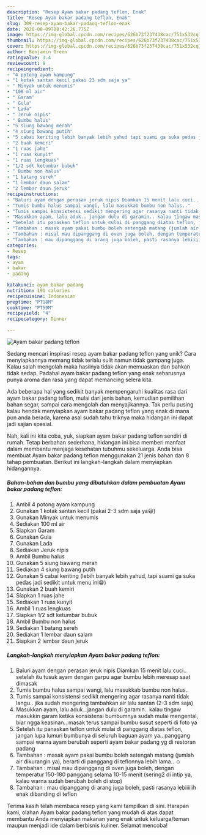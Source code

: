 ```yaml
---
description: "Resep Ayam bakar padang teflon, Enak"
title: "Resep Ayam bakar padang teflon, Enak"
slug: 309-resep-ayam-bakar-padang-teflon-enak
date: 2020-08-09T08:42:26.775Z
image: https://img-global.cpcdn.com/recipes/626b73f237438cac/751x532cq70/ayam-bakar-padang-teflon-foto-resep-utama.jpg
thumbnail: https://img-global.cpcdn.com/recipes/626b73f237438cac/751x532cq70/ayam-bakar-padang-teflon-foto-resep-utama.jpg
cover: https://img-global.cpcdn.com/recipes/626b73f237438cac/751x532cq70/ayam-bakar-padang-teflon-foto-resep-utama.jpg
author: Benjamin Green
ratingvalue: 3.4
reviewcount: 9
recipeingredient:
- "4 potong ayam kampung"
- "1 kotak santan kecil pakai 23 sdm saja ya"
- " Minyak untuk menumis"
- "100 ml air"
- " Garam"
- " Gula"
- " Lada"
- " Jeruk nipis"
- " Bumbu halus"
- "5 siung bawang merah"
- "4 siung bawang putih"
- "5 cabai keriting lebih banyak lebih yahud tapi suami ga suka pedas jadi sedikit untuk menu ini"
- "2 buah kemiri"
- "1 ruas jahe"
- "1 ruas kunyit"
- "1 ruas lengkuas"
- "1/2 sdt ketumbar bubuk"
- " Bumbu non halus"
- "1 batang sereh"
- "1 lembar daun salam"
- "2 lembar daun jeruk"
recipeinstructions:
- "Baluri ayam dengan perasan jeruk nipis Diamkan 15 menit lalu cuci.. setelah itu tusuk ayam dengan garpu agar bumbu lebih meresap saat dimasak"
- "Tumis bumbu halus sampai wangi, lalu masukkab bumbu non halus.."
- "Tumis sampai konsistensi sedikit mengering agar rasanya nanti tidak langu.. jika sudah mengering tambahkan air lalu santan (2-3 sdm saja)"
- "Masukkan ayam, lalu aduk.. jangan dulu di garamin.. kalau tingaw masukkin garam ketika konsistensi bumbumnya sudah mulai mengental, biar ngga keasinan.. masak terus sampai bumbu susut seperti di foto ya"
- "Setelah itu panaskan teflon untuk mulai di panggang diatas teflon, jangan lupa lumuri bumbunya di seluruh baguan ayam ya.. panggang sampai warna ayam berubah seperti ayam bakar padang yg di restoran padang"
- "Tambahan : masak ayam pakai bumbu boleh setengah matang (jumlah air dikurangin ya), berarti di panggang di teflonnya lebih lama.. ☺️"
- "Tambahan : misal mau dipanggang di oven juga boleh, dengan temperatur 150-180 panggang selama 10-15 menit (sering2 di intip ya, kalau warna sudah berubah boleh di stop)"
- "Tambahan : mau dipanggang di arang juga boleh, pasti rasanya lebiiiiiih enak dibanding di teflon"
categories:
- Resep
tags:
- ayam
- bakar
- padang

katakunci: ayam bakar padang 
nutrition: 191 calories
recipecuisine: Indonesian
preptime: "PT18M"
cooktime: "PT59M"
recipeyield: "4"
recipecategory: Dinner

---
```



![Ayam bakar padang teflon](https://img-global.cpcdn.com/recipes/626b73f237438cac/751x532cq70/ayam-bakar-padang-teflon-foto-resep-utama.jpg)

Sedang mencari inspirasi resep ayam bakar padang teflon yang unik? Cara menyiapkannya memang tidak terlalu sulit namun tidak gampang juga. Kalau salah mengolah maka hasilnya tidak akan memuaskan dan bahkan tidak sedap. Padahal ayam bakar padang teflon yang enak seharusnya punya aroma dan rasa yang dapat memancing selera kita.

Ada beberapa hal yang sedikit banyak mempengaruhi kualitas rasa dari ayam bakar padang teflon, mulai dari jenis bahan, kemudian pemilihan bahan segar, sampai cara mengolah dan menyajikannya. Tak perlu pusing kalau hendak menyiapkan ayam bakar padang teflon yang enak di mana pun anda berada, karena asal sudah tahu triknya maka hidangan ini dapat jadi sajian spesial.




Nah, kali ini kita coba, yuk, siapkan ayam bakar padang teflon sendiri di rumah. Tetap berbahan sederhana, hidangan ini bisa memberi manfaat dalam membantu menjaga kesehatan tubuhmu sekeluarga. Anda bisa membuat Ayam bakar padang teflon menggunakan 21 jenis bahan dan 8 tahap pembuatan. Berikut ini langkah-langkah dalam menyiapkan hidangannya.

<!--inarticleads1-->

##### Bahan-bahan dan bumbu yang dibutuhkan dalam pembuatan Ayam bakar padang teflon:

1. Ambil 4 potong ayam kampung
1. Gunakan 1 kotak santan kecil (pakai 2-3 sdm saja ya😃)
1. Gunakan  Minyak untuk menumis
1. Sediakan 100 ml air
1. Siapkan  Garam
1. Gunakan  Gula
1. Gunakan  Lada
1. Sediakan  Jeruk nipis
1. Ambil  Bumbu halus
1. Gunakan 5 siung bawang merah
1. Sediakan 4 siung bawang putih
1. Gunakan 5 cabai keriting (lebih banyak lebih yahud, tapi suami ga suka pedas jadi sedikit untuk menu ini😁)
1. Gunakan 2 buah kemiri
1. Siapkan 1 ruas jahe
1. Sediakan 1 ruas kunyit
1. Ambil 1 ruas lengkuas
1. Siapkan 1/2 sdt ketumbar bubuk
1. Ambil  Bumbu non halus
1. Sediakan 1 batang sereh
1. Sediakan 1 lembar daun salam
1. Siapkan 2 lembar daun jeruk




<!--inarticleads2-->

##### Langkah-langkah menyiapkan Ayam bakar padang teflon:

1. Baluri ayam dengan perasan jeruk nipis Diamkan 15 menit lalu cuci.. setelah itu tusuk ayam dengan garpu agar bumbu lebih meresap saat dimasak
1. Tumis bumbu halus sampai wangi, lalu masukkab bumbu non halus..
1. Tumis sampai konsistensi sedikit mengering agar rasanya nanti tidak langu.. jika sudah mengering tambahkan air lalu santan (2-3 sdm saja)
1. Masukkan ayam, lalu aduk.. jangan dulu di garamin.. kalau tingaw masukkin garam ketika konsistensi bumbumnya sudah mulai mengental, biar ngga keasinan.. masak terus sampai bumbu susut seperti di foto ya
1. Setelah itu panaskan teflon untuk mulai di panggang diatas teflon, jangan lupa lumuri bumbunya di seluruh baguan ayam ya.. panggang sampai warna ayam berubah seperti ayam bakar padang yg di restoran padang
1. Tambahan : masak ayam pakai bumbu boleh setengah matang (jumlah air dikurangin ya), berarti di panggang di teflonnya lebih lama.. ☺️
1. Tambahan : misal mau dipanggang di oven juga boleh, dengan temperatur 150-180 panggang selama 10-15 menit (sering2 di intip ya, kalau warna sudah berubah boleh di stop)
1. Tambahan : mau dipanggang di arang juga boleh, pasti rasanya lebiiiiiih enak dibanding di teflon




Terima kasih telah membaca resep yang kami tampilkan di sini. Harapan kami, olahan Ayam bakar padang teflon yang mudah di atas dapat membantu Anda menyiapkan makanan yang enak untuk keluarga/teman maupun menjadi ide dalam berbisnis kuliner. Selamat mencoba!
